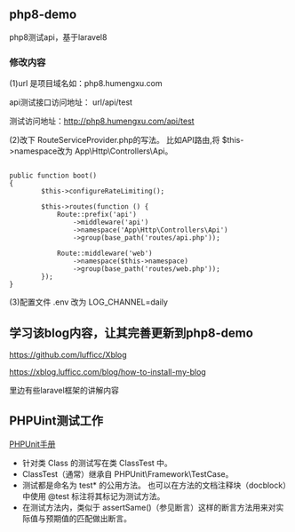 ## php8-demo

php8测试api，基于laravel8

### 修改内容

(1)url 是项目域名如：php8.humengxu.com

api测试接口访问地址： url/api/test

测试访问地址：http://php8.humengxu.com/api/test

(2)改下 RouteServiceProvider.php的写法。
比如API路由,将 $this->namespace改为 App\Http\Controllers\Api。
```$xslt

public function boot()
{
        $this->configureRateLimiting();

        $this->routes(function () {
            Route::prefix('api')
                ->middleware('api')
                ->namespace('App\Http\Controllers\Api')
                ->group(base_path('routes/api.php'));

            Route::middleware('web')
                ->namespace($this->namespace)
                ->group(base_path('routes/web.php'));
        });
} 
```
(3)配置文件 .env 改为   LOG_CHANNEL=daily


## 学习该blog内容，让其完善更新到php8-demo
 
https://github.com/lufficc/Xblog

https://xblog.lufficc.com/blog/how-to-install-my-blog

里边有些laravel框架的讲解内容


## PHPUint测试工作

[PHPUnit手册](https://phpunit.readthedocs.io/zh_CN/latest/)

- 针对类 Class 的测试写在类 ClassTest 中。
- ClassTest（通常）继承自 PHPUnit\Framework\TestCase。
- 测试都是命名为 test* 的公用方法。
  也可以在方法的文档注释块（docblock）中使用 @test 标注将其标记为测试方法。
- 在测试方法内，类似于 assertSame()（参见断言）这样的断言方法用来对实际值与预期值的匹配做出断言。